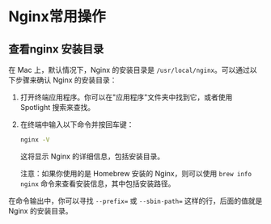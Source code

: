 # Nginx常用操作

## 查看nginx 安装目录

在 Mac 上，默认情况下，Nginx 的安装目录是 `/usr/local/nginx`。可以通过以下步骤来确认 Nginx 的安装目录：

1. 打开终端应用程序。你可以在"应用程序"文件夹中找到它，或者使用 Spotlight 搜索来查找。
2. 在终端中输入以下命令并按回车键：

   ```bash
   nginx -V
   ```

   这将显示 Nginx 的详细信息，包括安装目录。

   注意：如果你使用的是 Homebrew 安装的 Nginx，则可以使用 `brew info nginx` 命令来查看安装信息，其中包括安装路径。

在命令输出中，你可以寻找 `--prefix=` 或 `--sbin-path=` 这样的行，后面的值就是 Nginx 的安装目录。
